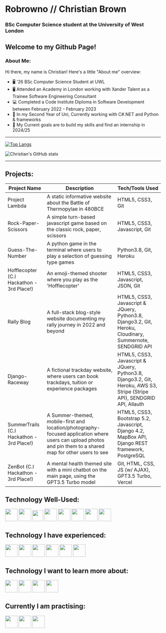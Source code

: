 # Robrowno // Christian Brown

### BSc Computer Science student at the University of West London


Welcome to my Github Page!
----
### About Me:

Hi there, my name is Christian! Here's a little "About me" overview:
  - 🖥️ '26 BSc Computer Science Student at UWL
  - 🖥️ Attended an Academy in London working with Xander Talent as a Trainee Software Engineering Consultant
  - 💻 Completed a Code Institute Diploma in Software Development between February 2022 - February 2023
  - 🎯 In my Second Year of Uni, Currently working with C#.NET and Python & frameworks
  - 🎯 My Current goals are to build my skills and find an internship in 2024/25

 
----

[![Top Langs](https://github-readme-stats.vercel.app/api/top-langs/?username=Robrowno&layout=compact)](https://github.com/anuraghazra/github-readme-stats)

![Christian's GitHub stats](https://github-readme-stats.vercel.app/api?username=Robrowno&show_icons=true&theme=radical)

----

## Projects:

| Project Name  	| Description  	| Tech/Tools Used  	|
|---	            |---	          |---	              |
| Project Lambda  | A static informative website about the Battle of Thermopylae in 480BCE | HTML5, CSS3, Git  	|
| Rock-Paper-Scissors  | A simple turn-based javascript game based on the classic rock, paper, scissors  	| HTML5, CSS3, Javascript, Git  	|
| Guess-The-Number  | A python game in the terminal where users to play a selection of guessing type games   | Python3.8, Git, Heroku  	|
| Hofflecopter (C.I Hackathon - 3rd Place!)	| An emoji-themed shooter where you play as the 'Hofflecopter'   	| HTML5, CSS3, Javascript, JSON, Git   	|
| Rally Blog  | A full-stack blog-style website documenting my rally journey in 2022 and beyond 	| HTML5, CSS3, Javascript & JQuery, Python3.8, Django3.2, Git, Heroku, Cloudinary, Summernote, SENDGRID API  	|
| Django-Raceway  | A fictional trackday website, where users can book trackdays, tuition or experience packages 	| HTML5, CSS3, Javascript & JQuery, Python3.8, Django3.2, Git, Heroku, AWS S3, Stripe (Stripe API), SENDGRID API, Allauth 	|
| SummerTrails (C.I Hackathon - 3rd Place!)| A Summer-themed, mobile-first and location/photography-focused application where users can upload photos and pin them to a shared map for other users to see| HTML5, CSS3, Bootstrap 5.2, Javascript, Django 4.2, MapBox API, Django REST framework, PostgreSQL |
|ZenBot (C.I Hackathon - 3rd Place!)| A mental health themed site with a mini chatbot on the main page, using the GPT3.5 Turbo model | Git, HTML, CSS, JS (w/ AJAX), GPT3.5 Turbo, Vercel |

## Technology Well-Used:

<div style="display:inline-block">
 <img src="https://cdn.jsdelivr.net/gh/devicons/devicon/icons/html5/html5-original-wordmark.svg" height=40px/>
 <img src="https://cdn.jsdelivr.net/gh/devicons/devicon/icons/css3/css3-original-wordmark.svg" height=40px/>
 <img src="https://cdn.jsdelivr.net/gh/devicons/devicon/icons/javascript/javascript-original.svg" height=35px/>
 <img src="https://cdn.jsdelivr.net/gh/devicons/devicon/icons/python/python-original-wordmark.svg" height=40px/>
 <img src="https://cdn.jsdelivr.net/gh/devicons/devicon/icons/bootstrap/bootstrap-original-wordmark.svg" height=40px/>
 <img src="https://cdn.jsdelivr.net/gh/devicons/devicon/icons/django/django-plain-wordmark.svg" height=40px/>
 <img src="https://cdn.jsdelivr.net/gh/devicons/devicon/icons/git/git-original-wordmark.svg" height=40px/>
 <img src="https://cdn.jsdelivr.net/gh/devicons/devicon@latest/icons/vscode/vscode-original.svg" height=40px/>
          
 
</div>

## Technology I have experienced:
<div style="display:inline-block">
  <img src="https://cdn.jsdelivr.net/gh/devicons/devicon/icons/java/java-original-wordmark.svg" height=40px/>
  <img src="https://cdn.jsdelivr.net/gh/devicons/devicon/icons/nodejs/nodejs-original-wordmark.svg" height=40px/>
  <img src="https://cdn.jsdelivr.net/gh/devicons/devicon/icons/react/react-original-wordmark.svg" height=40px/>
  <img src="https://cdn.jsdelivr.net/gh/devicons/devicon/icons/nextjs/nextjs-original.svg" height=40px/>
  <img src="https://cdn.jsdelivr.net/gh/devicons/devicon@latest/icons/tailwindcss/tailwindcss-original-wordmark.svg" height=40px/>
  <img src="https://cdn.jsdelivr.net/gh/devicons/devicon@latest/icons/postgresql/postgresql-original.svg" height=40px/>
 
 </div>
 
## Technology I want to learn more about:
<div style="display:inline-block">
  <img src="https://cdn.jsdelivr.net/gh/devicons/devicon@latest/icons/pandas/pandas-original.svg" height=40px/>
  <img src="https://cdn.jsdelivr.net/gh/devicons/devicon@latest/icons/pytorch/pytorch-original.svg" height=40px/>
  <img src="https://cdn.jsdelivr.net/gh/devicons/devicon@latest/icons/tensorflow/tensorflow-original.svg" height=40px/>
  <img src="https://cdn.jsdelivr.net/gh/devicons/devicon@latest/icons/matplotlib/matplotlib-original.svg" height=40px/>
          
 </div>
 
 ## Currently I am practising:
 <div style="display:inline-block">
 <img src="https://cdn.jsdelivr.net/gh/devicons/devicon/icons/python/python-original-wordmark.svg" height=40px/>
 <img src="https://cdn.jsdelivr.net/gh/devicons/devicon@latest/icons/pandas/pandas-original.svg" height=40px/>
 <img src="https://cdn.jsdelivr.net/gh/devicons/devicon@latest/icons/csharp/csharp-original.svg" height=40px/>
          
 </div>
